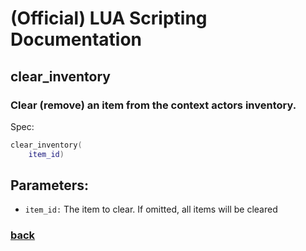
# (Official) LUA Scripting Documentation

## clear_inventory

### Clear (remove) an item from the context actors inventory.

Spec:
```lua
clear_inventory(
	item_id)
```
## Parameters:
- `item_id:` The item to clear. If omitted, all items will be cleared

### [back](../inventory)
